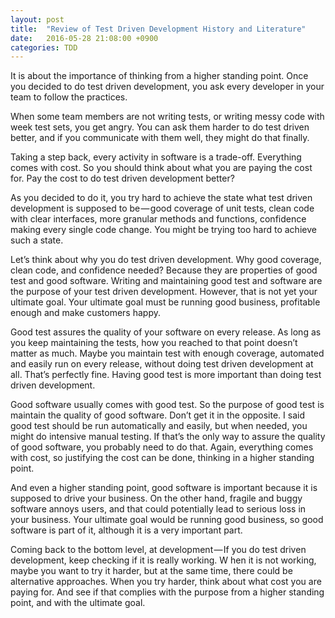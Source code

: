 ```yaml
---
layout: post
title:  "Review of Test Driven Development History and Literature"
date:   2016-05-28 21:08:00 +0900
categories: TDD
---
```


It is about the importance of thinking from a higher standing point.
Once you decided to do test driven development, you ask every developer in your team to follow the practices.

When some team members are not writing tests, or writing messy code with week test sets, you get angry. 
You can ask them harder to do test driven better, and if you communicate with them well, they might do that finally.

Taking a step back, every activity in software is a trade-off. Everything comes with cost. 
So you should think about what you are paying the cost for. Pay the cost to do test driven development better?

As you decided to do it, you try hard to achieve the state what test driven development is supposed to be — good 
coverage of unit tests, clean code with clear interfaces, more granular methods and functions, 
confidence making every single code change. You might be trying too hard to achieve such a state.

Let’s think about why you do test driven development. 
Why good coverage, clean code, and confidence needed? Because they are properties of good test and good software. 
Writing and maintaining good test and software are the purpose of your test driven development. 
However, that is not yet your ultimate goal. Your ultimate goal must be running good business, 
profitable enough and make customers happy.

Good test assures the quality of your software on every release. 
As long as you keep maintaining the tests, how you reached to that point doesn’t matter as much. 
Maybe you maintain test with enough coverage, automated and easily run on every release, without doing test driven development at all. 
That’s perfectly fine. Having good test is more important than doing test driven development.

Good software usually comes with good test. 
So the purpose of good test is maintain the quality of good software. Don’t get it in the opposite. 
I said good test should be run automatically and easily, but when needed, you might do intensive manual testing. 
If that’s the only way to assure the quality of good software, you probably need to do that. 
Again, everything comes with cost, so justifying the cost can be done, thinking in a higher standing point.

And even a higher standing point, good software is important because it is supposed to drive your business. 
On the other hand, fragile and buggy software annoys users, and that could potentially lead to serious loss in your business. 
Your ultimate goal would be running good business, so good software is part of it, although it is a very important part.

Coming back to the bottom level, at development — If you do test driven development, 
keep checking if it is really working. W
hen it is not working, maybe you want to try it harder, but at the same time, there could be alternative approaches. 
When you try harder, think about what cost you are paying for. And see if that complies with the purpose from a higher standing point, and with the ultimate goal.